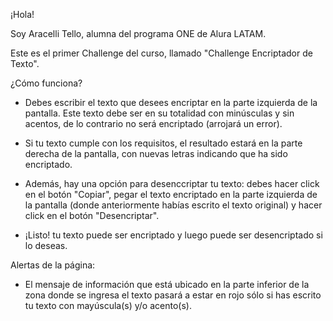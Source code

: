 ¡Hola!

Soy Aracelli Tello, alumna del programa ONE de Alura LATAM.

Este es el primer Challenge del curso, llamado "Challenge Encriptador de Texto".

¿Cómo funciona?

- Debes escribir el texto que desees encriptar en la parte izquierda de la pantalla. Este texto debe ser en su totalidad con minúsculas y sin acentos,
de lo contrario no será encriptado (arrojará un error).

- Si tu texto cumple con los requisitos, el resultado estará en la parte derecha de la pantalla, con nuevas letras indicando que ha sido encriptado.

- Además, hay una opción para desenccriptar tu texto: debes hacer click en el botón "Copiar", pegar el texto encriptado en la parte izquierda de la pantalla
(donde anteriormente habías escrito el texto original) y hacer click en el botón "Desencriptar".

- ¡Listo! tu texto puede ser encriptado y luego puede ser desencriptado si lo deseas.


Alertas de la página:

- El mensaje de información que está ubicado en la parte inferior de la zona donde se ingresa el texto pasará a estar en rojo sólo si has escrito tu texto con mayúscula(s) y/o acento(s).
